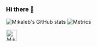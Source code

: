 ### Hi there 👋

![Mikaleb's GitHub stats](https://github-readme-stats.vercel.app/api?username=mikaleb&count_private=true&show_icons=true&theme=tokyonight)
![Metrics](https://metrics.lecoq.io/Mikaleb?template=classic&isocalendar=1&followup=1&isocalendar.duration=half-year&config.timezone=Europe%2FParis)

<a href="https://dev.to/mikaleb">
  <img src="https://d2fltix0v2e0sb.cloudfront.net/dev-badge.svg" alt="Mikaleb's DEV Profile" height="30" width="30">
</a>
        
